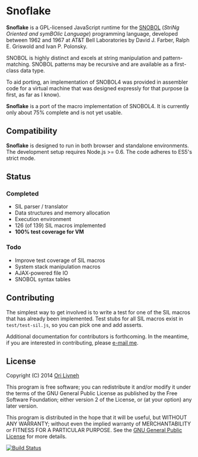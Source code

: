 Snoflake
==========
**Snoflake** is a GPL-licensed JavaScript runtime for the [SNOBOL][0] (_StriNg
Oriented and symBOlic Language_) programming language, developed between 1962
and 1967 at AT&T Bell Laboratories by David J. Farber, Ralph E. Griswold and
Ivan P. Polonsky.

SNOBOL is highly distinct and excels at string manipulation and
pattern-matching. SNOBOL patterns may be recursive and are available as a
first-class data type.

To aid porting, an implementation of SNOBOL4 was provided in assembler code for
a virtual machine that was designed expressly for that purpose (a first, as far
as I know). 

**Snoflake** is a port of the macro implementation of SNOBOL4. It is
currently only about 75% complete and is not yet usable.

Compatibility
-------------
**Snoflake** is designed to run in both browser and standalone environments.
The development setup requires Node.js >= 0.6. The code adheres to ES5's strict
mode.

Status
------
### Completed ###

 * SIL parser / translator
 * Data structures and memory allocation
 * Execution environment
 * 126 (of 139) SIL macros implemented
 * **100% test coverage for VM**

### Todo ###

 * Improve test coverage of SIL macros
 * System stack manipulation macros
 * AJAX-powered file IO
 * SNOBOL syntax tables

Contributing
------------
The simplest way to get involved is to write a test for one of the SIL macros
that has already been implemented. Test stubs for all SIL macros exist in
`test/test-sil.js`, so you can pick one and add asserts.

Additional documentation for contributors is forthcoming. In the meantime, if
you are interested in contributing, please [e-mail me][1].

License
-------
Copyright (C) 2014 [Ori Livneh][2]

This program is free software; you can redistribute it and/or modify it under
the terms of the GNU General Public License as published by the Free Software
Foundation; either version 2 of the License, or (at your option) any later
version.

This program is distributed in the hope that it will be useful, but WITHOUT ANY
WARRANTY; without even the implied warranty of MERCHANTABILITY or FITNESS FOR A
PARTICULAR PURPOSE.  See the [GNU General Public License][3] for more details.

[![Build Status][4]][5]

[0]: http://en.wikipedia.org/wiki/SNOBOL
[1]: mailto:ori.livneh@gmail.com
[2]: http://256.io/
[3]: http://www.gnu.org/licenses/gpl-2.0.html
[4]: https://secure.travis-ci.org/atdt/snoflake.png?branch=master
[5]: http://travis-ci.org/atdt/snoflake
